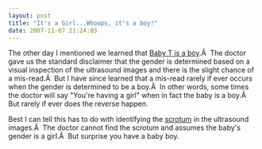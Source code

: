 ```yaml
---
layout: post
title: "It's a Girl...Whoops, it's a boy!"
date: 2007-11-07 21:24:03
---
```

The other day I mentioned we learned that [Baby T is a boy](http://www.melanieandkirby.com/babyt/?p=11).Â  The doctor gave us the standard disclaimer that the gender is determined based on a visual inspection of the ultrasound images and there is the slight chance of a mis-read.Â  But I have since learned that a mis-read rarely if ever occurs when the gender is determined to be a boy.Â  In other words, some times the doctor will say "You're having a girl" when in fact the baby is a boy.Â  But rarely if ever does the reverse happen.

Best I can tell this has to do with identifying the [scrotum](http://en.wikipedia.org/wiki/Scrotum) in the ultrasound images.Â  The doctor cannot find the scrotum and assumes the baby's gender is a girl.Â  But surprise you have a baby boy.
